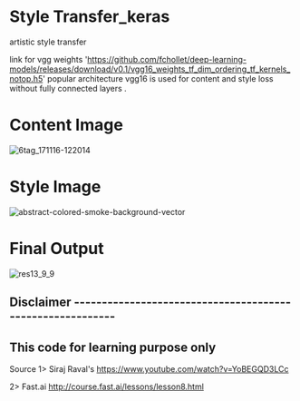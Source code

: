 # Style Transfer_keras
artistic style transfer 


link for vgg weights 'https://github.com/fchollet/deep-learning-models/releases/download/v0.1/vgg16_weights_tf_dim_ordering_tf_kernels_notop.h5'
popular architecture vgg16 is used for content and style loss without fully connected layers .

# Content Image 

![6tag_171116-122014](https://user-images.githubusercontent.com/13449847/32211869-934f2fe8-be3a-11e7-82d7-68381c3e1f58.jpg)


# Style Image

![abstract-colored-smoke-background-vector](https://user-images.githubusercontent.com/13449847/32211896-b26e615a-be3a-11e7-9f7e-fe30ae52c587.jpg)


# Final Output

![res13_9_9](https://user-images.githubusercontent.com/13449847/32211935-d55972cc-be3a-11e7-88ca-af7ab54d8164.png)


Disclaimer ----------------------------------------------------------
---------------------------------------------------------------------
This code for learning purpose only 
----------------------------------------------------------------------

Source
1> Siraj Raval's https://www.youtube.com/watch?v=YoBEGQD3LCc 


2> Fast.ai http://course.fast.ai/lessons/lesson8.html
